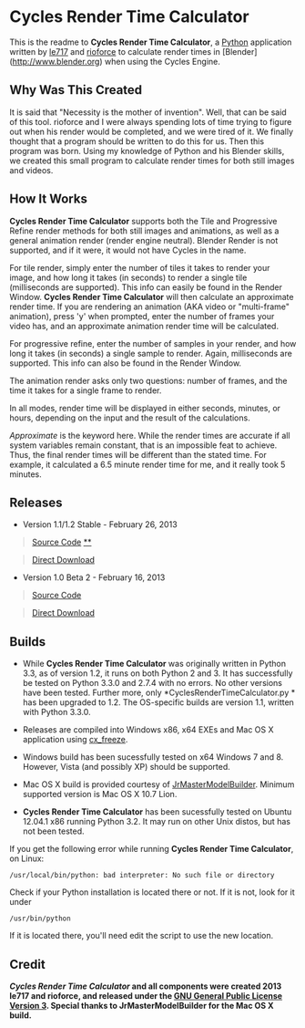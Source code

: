 Cycles Render Time Calculator
=============================

This is the readme to **Cycles Render Time Calculator**, a [Python](http://www.python.org) application written by [le717](http://triangle717.wordpress.com) and [rioforce](rioforce.wordpress.com) to calculate render times in [Blender] (http://www.blender.org) when using the Cycles Engine.

Why Was This Created
--------------------

It is said that "Necessity is the mother of invention". Well, that can be said of this tool. rioforce and I were always spending lots of time trying to figure 
out when his render would be completed, and we were tired of it. We finally thought that a program should be written to do this for us. Then this program was 
born. Using my knowledge of Python and his Blender skills, we created this small program to calculate render times for both still images and videos.

How It Works
------------

**Cycles Render Time Calculator** supports both the Tile and Progressive Refine render methods for both still images and animations, as well as a general 
animation render (render engine neutral). Blender Render is not supported, and if it were, it would not have Cycles in the name.

For tile render, simply enter the number of tiles it takes to render your image, and how long it takes (in seconds) to render a single tile (milliseconds 
are supported). This info can easily be found in the Render Window. **Cycles Render Time Calculator** will then calculate an approximate render time. If you 
are rendering an animation (AKA video or "multi-frame" animation), press 'y' when prompted, enter the number of frames your video has, and an approximate 
animation render time will be calculated.

For progressive refine, enter the number of samples in your render, and how long it takes (in seconds) a single sample to render. Again, milliseconds are 
supported. This info can also be found in the Render Window.

The animation render asks only two questions: number of frames, and the time it takes for a single frame to render.

In all modes, render time will be displayed in either seconds, minutes, or hours, depending on the input and the result of the calculations.

*Approximate* is the keyword here. While the render times are accurate if all system variables remain constant, that is an impossible feat to achieve. Thus, 
the final render times will be different than the stated time. For example, it calculated a 6.5 minute render time for me, and it really took 5 minutes.

Releases
--------

* Version 1.1/1.2 Stable - February 26, 2013

> [Source Code](https://github.com/le717/Cycles-Render-Time-Calculator/tree/V1.1Stable) [**](#builds)

> [Direct Download]()

* Version 1.0 Beta 2 - February 16, 2013

> [Source Code](https://github.com/le717/Cycles-Render-Time-Calculator/tree/V1.0b2)

> [Direct Download]()

Builds
------
* While **Cycles Render Time Calculator** was originally written in Python 3.3, as of version 1.2, it runs on both Python 2 and 3. It has successfully be 
tested on Python 3.3.0 and 2.7.4 with no errors. No other versions have been tested. Further more, only *CyclesRenderTimeCalculator.py * has been upgraded to 
1.2. The OS-specific builds are version 1.1, written with Python 3.3.0.

* Releases are compiled into Windows x86, x64 EXEs and Mac OS X application using [cx_freeze](http://cx-freeze.sourceforge.net). 

* Windows build has been sucessfully tested on x64 Windows 7 and 8. However, Vista (and possibly XP) should be supported.

* Mac OS X build is provided courtesy of [JrMasterModelBuilder](http://jrmastermodelbuilder.netai.net/). Minimum supported version is Mac OS X 10.7 Lion.

* **Cycles Render Time Calculator** has been sucessfully tested on Ubuntu 12.04.1 x86 running Python 3.2. It may run on other Unix distos, but has not been 
tested.

If you get the following error while running **Cycles Render Time Calculator**, on Linux:

```
/usr/local/bin/python: bad interpreter: No such file or directory
```

Check if your Python installation is located there or not. If it is not, look for it under

```
/usr/bin/python
```

If it is located there, you'll need edit the script to use the new location.


Credit
------

***Cycles Render Time Calculator* and all components were created 2013 le717 and rioforce, and released under the [GNU General Public License Version 3](
http://www.gnu.org/licenses/gpl.html). Special thanks to JrMasterModelBuilder for the Mac OS X build.**
